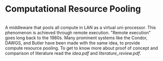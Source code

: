 # Computational Resource Pooling
<br>
  A middleware that pools all compute in LAN as a virtual uni-processor. This phenomenon is achieved through remote execution. "Remote execution" goes long back to the 1980s. Many prominent systems like the Condor, DAWGS, and Butler have been made with the same idea, to provide compute resource pooling. To get to know more about proof of concept and comparison of literature read the <i>idea.pdf</i> and <i>literature_review.pdf</i>.
  



